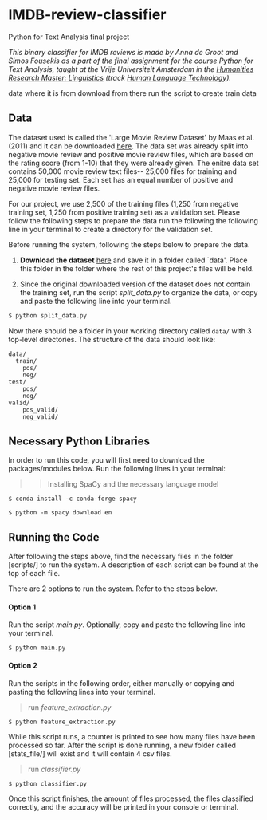 # IMDB-review-classifier
Python for Text Analysis final project

*This binary classifier for IMDB reviews is made by Anna de Groot and Simos Fousekis as a 
part of the final assignment for the course Python for Text Analysis, taught at the Vrije 
Universiteit Amsterdam in the [Humanities Research Master: Linguistics](http://masters.vu.nl/en/programmes/linguistics-research/index.aspx) (track [Human Language Technology](http://www.cltl.nl/teaching/human-language-technology/)).*

data
where it is from
download from there
run the script to create train data

## Data
The dataset used is called the 'Large Movie Review Dataset' by Maas et al. (2011) and it can be downloaded
[here](http://ai.stanford.edu/~amaas/data/sentiment/). The data set was already split into negative 
movie review and positive movie review files, which are based on the rating score (from 1-10) that they 
were already given. The enitre data set contains 50,000 movie review text files-- 25,000 files for training and 25,000 for testing set. Each set has an equal number of positive and negative movie review files.

For our project, we use 2,500 of the training files (1,250 from negative training set, 1,250 from positive
training set) as a validation set. Please follow the following steps to prepare the data run the following the following line in 
your terminal to create a directory for the validation set. 

Before running the system, following the steps below to prepare the data. 

1. **Download the dataset** [here](http://ai.stanford.edu/~amaas/data/sentiment/) and save it in a folder called `data'. 
Place this folder in the folder where the rest of this project's files will be held. 

2. Since the original downloaded version of the dataset does not contain the training set, run the 
script *split_data.py* to organize the data, or copy and paste the following line into your terminal.

```python
$ python split_data.py
```

Now there should be a folder in your working directory called `data/` with 3 top-level directories. The structure of the 
data should look like:

```
data/
  train/
    pos/
    neg/
test/
    pos/
    neg/
valid/
    pos_valid/
    neg_valid/
```   

## Necessary Python Libraries

In order to run this code, you will first need to download the packages/modules below.
Run the following lines in your terminal:

>> Installing SpaCy and the necessary language model

```
$ conda install -c conda-forge spacy
```

```
$ python -m spacy download en
```


## Running the Code

After following the steps above, find the necessary files in the folder [scripts/] to run the system. A description of each script 
can be found at the top of each file. 

There are 2 options to run the system. Refer to the steps below.

#### Option 1

Run the script *main.py*. Optionally, copy and paste the following line into your terminal.
```
$ python main.py
```

#### Option 2

Run the scripts in the following order, either manually or copying and pasting the following lines into your 
terminal.

> run *feature_extraction.py*
```
$ python feature_extraction.py
```
While this script runs, a counter is printed to see how many files have been processed so far. 
After the script is done running, a new folder called [stats_file/] will exist and it will contain 4 csv files.

> run *classifier.py*
```
$ python classifier.py
```
Once this script finishes, the amount of files processed, the files classified correctly, and the accuracy will be printed in your console or terminal. 




